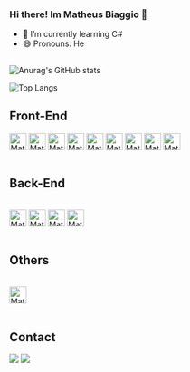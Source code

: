 ### Hi there! Im Matheus Biaggio 👋

- 🌱 I’m currently learning C#
- 😄 Pronouns: He

##

![Anurag's GitHub stats](https://github-readme-stats.vercel.app/api?username=matheusbiaggio&show_icons=true&theme=dark)

![Top Langs](https://github-readme-stats.vercel.app/api/top-langs/?username=matheusbiaggio&theme=dark)
<br>
<h2>Front-End</h2>
<div style="display: inline_block">
  <img align="center" alt="Matheus-Js" height="30" src="https://img.shields.io/badge/JavaScript-F7DF1E?style=for-the-badge&logo=javascript&logoColor=black">
  <img align="center" alt="Matheus-React" height="30" src="https://img.shields.io/badge/React-20232A?style=for-the-badge&logo=react&logoColor=61DAFB">
  <img align="center" alt="Matheus-Redux" height="30" src="https://img.shields.io/badge/Redux-593D88?style=for-the-badge&logo=redux&logoColor=white">
  <img align="center" alt="Matheus-HTML" height="30" src="https://img.shields.io/badge/HTML5-E34F26?style=for-the-badge&logo=html5&logoColor=white">
  <img align="center" alt="Matheus-CSS" height="30" src="https://img.shields.io/badge/CSS3-1572B6?style=for-the-badge&logo=css3&logoColor=white">
  <img align="center" alt="Matheus-SC" height="30" src="https://img.shields.io/badge/styled--components-DB7093?style=for-the-badge&logo=styled-components&logoColor=white">
  <img align="center" alt="Matheus-Jest" height="30" src="https://img.shields.io/badge/Jest-323330?style=for-the-badge&logo=Jest&logoColor=white">
  <img align="center" alt="Matheus-RTL" height="30" src="https://img.shields.io/badge/testing%20library-323330?style=for-the-badge&logo=testing-library&logoColor=red"> 
  <img align="center" alt="Matheus-Typescript" height="30" src="https://img.shields.io/badge/TypeScript-007ACC?style=for-the-badge&logo=typescript&logoColor=white"> 
</div>
<br>
<h2>Back-End</h2>
<div style="display: inline_block"><br>
  <img align="center" alt="Matheus-DOCKER" height="30" src="https://img.shields.io/badge/docker-%230db7ed.svg?style=for-the-badge&logo=docker&logoColor=white">
  <img align="center" alt="Matheus-MYSQL" height="30" src="https://img.shields.io/badge/MySQL-00000F?style=for-the-badge&logo=mysql&logoColor=white">
  <img align="center" alt="Matheus-NODE" height="30" src="https://img.shields.io/badge/Node.js-43853D?style=for-the-badge&logo=node.js&logoColor=white">
  <img align="center" alt="Matheus-SQUELIZE" height="30" src="https://img.shields.io/badge/sequelize-323330?style=for-the-badge&logo=sequelize&logoColor=blue">
</div>
<br>
<h2>Others</h2>
<div style="display: inline_block"><br>
  <img align="center" alt="Matheus-PYTHON" height="30" src="https://img.shields.io/badge/Python-3776AB?style=for-the-badge&logo=python&logoColor=white">
</div>
<br>

<div> 
  <h2>Contact</h2>
  <a href = "mailto:matheusbiaggio@gmail.com"><img src="https://img.shields.io/badge/-Gmail-%23333?style=for-the-badge&logo=gmail&logoColor=white" target="_blank"></a>
  <a href="https://www.linkedin.com/in/matheus-biaggio" target="_blank"><img src="https://img.shields.io/badge/-LinkedIn-%230077B5?style=for-the-badge&logo=linkedin&logoColor=white" target="_blank"></a> 
  
</div>

